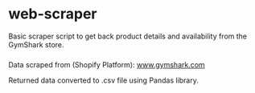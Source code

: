 # web-scraper

Basic scraper script to get back product details and availability from the GymShark store.

###
Data scraped from (Shopify Platform): www.gymshark.com

Returned data converted to .csv file using Pandas library.

